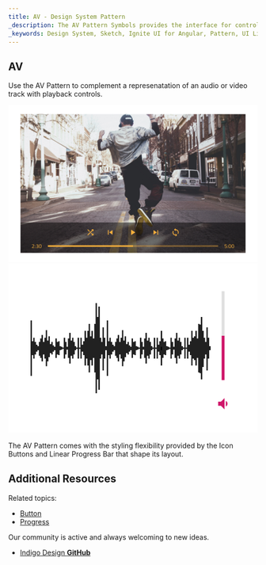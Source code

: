 ```yaml
---
title: AV - Design System Pattern
_description: The AV Pattern Symbols provides the interface for control over audio and video playback. 
_keywords: Design System, Sketch, Ignite UI for Angular, Pattern, UI Library, Widgets
---
```


## AV

Use the AV Pattern to complement a represenatation of an audio or video track with playback controls.

![](../images/av_player_demo.png)
![](../images/av_volume_demo.png)

The AV Pattern comes with the styling flexibility provided by the Icon Buttons and Linear Progress Bar that shape its layout.

## Additional Resources

Related topics:

- [Button](button.md)
- [Progress](progress.md)
  <div class="divider--half"></div>

Our community is active and always welcoming to new ideas.

- [Indigo Design **GitHub**](https://github.com/IgniteUI/design-system-docfx)
